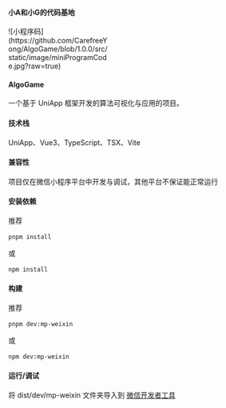 #### 小A和小G的代码基地
<div style="width: 200px;">
![小程序码](https://github.com/CarefreeYong/AlgoGame/blob/1.0.0/src/static/image/miniProgramCode.jpg?raw=true)
</div>

#### AlgoGame
一个基于 UniApp 框架开发的算法可视化与应用的项目。

#### 技术栈
UniApp、Vue3、TypeScript、TSX、Vite

#### 兼容性
项目仅在微信小程序平台中开发与调试，其他平台不保证能正常运行

#### 安装依赖
推荐
```bash
pnpm install
```
或
```bash
npm install
```

#### 构建
推荐
```bash
pnpm dev:mp-weixin
```
或
```bash
npm dev:mp-weixin
```

#### 运行/调试
将 dist/dev/mp-weixin 文件夹导入到 [微信开发者工具](https://developers.weixin.qq.com/miniprogram/dev/devtools/stable.html)
